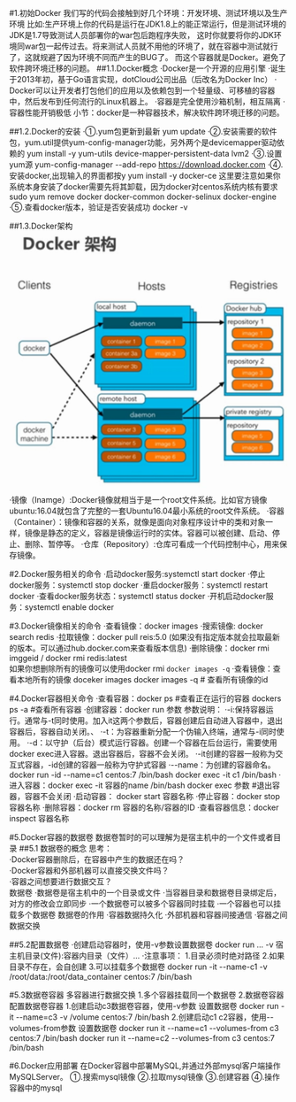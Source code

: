 #1.初始Docker</bl>
    我们写的代码会接触到好几个环境：开发环境、测试环境以及生产环境</bl>
    比如:生产环境上你的代码是运行在JDK1.8上的能正常运行，但是测试环境的JDK是1.7导致测试人员部署你的war包后跑程序失败，
    这时你就要将你的JDK环境同war包一起传过去。将来测试人员就不用他的环境了，就在容器中测试就行了，这就规避了因为环境不同而产生的BUG了。
    而这个容器就是Docker。避免了软件跨环境迁移的问题。
 ##1.1.Docker概念
    ·Docker是一个开源的应用引擎
    ·诞生于2013年初，基于Go语言实现，dotCloud公司出品（后改名为Docker Inc）
    · Docker可以让开发者打包他们的应用以及依赖包到一个轻量级、可移植的容器中，然后发布到任何流行的Linux机器上。
    ·容器是完全使用沙箱机制，相互隔离
    ·容器性能开销极低
 小节：docker是一种容器技术，解决软件跨环境迁移的问题。
 
 ##1.2.Docker的安装
    ·①.yum包更新到最新
        yum update
    ·②.安装需要的软件包，yum.util提供yum-config-manager功能，另外两个是devicemapper驱动依赖的
        yum install -y yum-utils device-mapper-persistent-data lvm2
    ·③.设置yum源
        yum-config-manager --add-repo https://download.docker.com
    ·④.安装docker,出现输入的界面都按y
        yum install -y docker-ce
        这里要注意如果你系统本身安装了docker需要先将其卸载，因为docker对centos系统内核有要求
        sudo yum remove docker  docker-common docker-selinux docker-engine
    ·⑤.查看docker版本，验证是否安装成功
        docker -v
        
 ##1.3.Docker架构
  ![表单项标签](../mg/docker/docker架构.jpg)
  ·镜像（Inamge）:Docker镜像就相当于是一个root文件系统。比如官方镜像ubuntu:16.04就包含了完整的一套Ubuntu16.04最小系统的root文件系统。
  ·容器（Container）：镜像和容器的关系，就像是面向对象程序设计中的类和对象一样，镜像是静态的定义，容器是镜像运行时的实体。容器可以被创建、启动、停止、删除、暂停等。
  ·仓库（Repository）:仓库可看成一个代码控制中心，用来保存镜像。
  
#2.Docker服务相关的命令
    ·启动docker服务:systemctl start docker
    ·停止docker服务：systemctl stop docker
    ·重启docker服务：systemctl restart docker
    ·查看docker服务状态：systemctl status docker
    ·开机启动docker服务：systemctl enable docker

#3.Docker镜像相关的命令
    ·查看镜像：docker images
    ·搜索镜像: docker search redis
    ·拉取镜像：docker pull reis:5.0 (如果没有指定版本就会拉取最新的版本。可以通过hub.docker.com来查看版本信息)
    ·删除镜像：docker rmi imggeid / docker rmi redis:latest   
                如果你想删除所有的镜像可以使用docker rmi `docker images -q`
    ·查看镜像：查看本地所有的镜像
        doceker images
        docker images -q # 查看所有镜像的id
    
#4.Docker容器相关命令
    ·查看容器：docker ps #查看正在运行的容器
                dockers ps -a #查看所有容器
    ·创建容器：docker run 参数
                参数说明：
                    ·-i:保持容器运行。通常与-t同时使用。加入it这两个参数后，容器创建后自动进入容器中，退出容器后，容器自动关闭。、
                    ·-t：为容器重新分配一个伪输入终端，通常与-i同时使用。
                    ·-d：以守护（后台）模式运行容器。创建一个容器在后台运行，需要使用docker exec进入容器。退出容器后，容器不会关闭。
                    ·-it创建的容器一般称为交互式容器，-id创建的容器一般称为守护式容器
                    ·--name：为创建的容器命名。
                    docker run -id --name=c1 centos:7 /bin/bash
                    docker exec -it c1 /bin/bash
    ·进入容器：docker exec -it 容器的name /bin/bash
                docker exec 参数 #退出容器，容器不会关闭
    ·启动容器： docker start 容器名称
    ·停止容器：docker stop 容器名称
    ·删除容器：docker rm 容器的名称/容器的ID
    ·查看容器信息：docker inspect 容器名称
    
#5.Docker容器的数据卷
    数据卷暂时的可以理解为是宿主机中的一个文件或者目录
##5.1 数据卷的概念
    思考：<br/>
        ·Docker容器删除后，在容器中产生的数据还在吗？<br/>
        ·Docker容器和外部机器可以直接交换文件吗？<br/>
        ·容器之间想要进行数据交互？<br/>
    数据卷
        ·数据卷是宿主机中的一个目录或文件
        ·当容器目录和数据卷目录绑定后，对方的修改会立即同步
        ·一个数据卷可以被多个容器同时挂载
        ·一个容器也可以挂载多个数据卷
    数据卷的作用
        ·容器数据持久化
        ·外部机器和容器间接通信
        ·容器之间数据交换

##5.2配置数据卷
    ·创建启动容器时，使用-v参数设置数据卷
        docker run ... -v 宿主机目录(文件):容器内目录（文件）...
    ·注意事项：
        1.目录必须时绝对路径
        2.如果目录不存在，会自创建
        3.可以挂载多个数据卷
        docker run -it --name-c1 -v /root/data:/root/data_container centos:7 /bin/bash

#5.3数据卷容器
    多容器进行数据交换
        1.多个容器挂载同一个数据卷
        2.数据卷容器
    配置数据卷容器
        1.创建启动c3数据卷容器，使用-v参数 设置数据卷
            docker run -it --name=c3 -v /volume centos:7 /bin/bash
        2.创建启动c1 c2容器，使用--volumes-from参数 设置数据卷
            docker run it --name=c1 --volumes-from c3 centos:7 /bin/bash
            docker run it --name=c2 --volumes-from c3 centos:7 /bin/bash
        
#6.Docker应用部署
    在Docker容器中部署MySQL,并通过外部mysql客户端操作MySQLServer。
    ①.搜索mysql镜像
    ②.拉取mysql镜像
    ③.创建容器
    ④.操作容器中的mysql
    
        
             